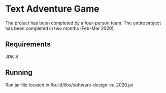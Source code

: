 # Text Adventure Game
The project has been completed by a four-person team. The entire project has been completed in two months (Feb-Mar 2020).

## Requirements
JDK 8

## Running
Run jar file located in /build/libs/software-design-vu-2020.jar
